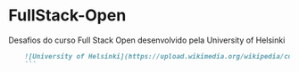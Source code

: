 # FullStack-Open
Desafios do curso Full Stack Open desenvolvido pela University of Helsinki

```markdown
    ![University of Helsinki](https://upload.wikimedia.org/wikipedia/commons/thumb/b/b6/Logo_University_of_Helsinki_fi.svg/1053px-Logo_University_of_Helsinki_fi.svg.png)
    ```
